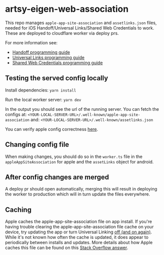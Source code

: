 # artsy-eigen-web-association

This repo manages `apple-app-site-association` and `assetlinks.json` files,
needed for iOS Handoff/Universal Links/Shared Web Credentials to work.
These are deployed to cloudflare worker via deploy prs.

For more information see:

- [Handoff programming guide](https://developer.apple.com/library/ios/documentation/UserExperience/Conceptual/Handoff/AdoptingHandoff/AdoptingHandoff.html#//apple_ref/doc/uid/TP40014338-CH2-SW10)
- [Universal Links programming guide](https://developer.apple.com/library/prerelease/ios/documentation/General/Conceptual/AppSearch/UniversalLinks.html)
- [Shared Web Credentials programming guide](https://developer.apple.com/library/ios/documentation/Security/Reference/SharedWebCredentialsRef/)

## Testing the served config locally


Install dependencies:
`yarn install`

Run the local worker server:
`yarn dev`

In the output you should see the url of the running server.
You can fetch the configs at:
`<YOUR-LOCAL-SERVER-URL>/.well-known/apple-app-site-association`
and:
`<YOUR-LOCAL-SERVER-URL>/.well-known/assetlinks.json`

You can verify apple config correctness [here](https://branch.io/resources/aasa-validator/).

## Changing config file

When making changes, you should do so in the `worker.ts` file in the `appleAppSiteAssociation` for apple and the `assetLinks` object for android.

## After config changes are merged

A deploy pr should open automatically, merging this will result in deploying the worker to production which will in turn update the files everywhere.

## Caching

Apple caches the apple-app-site-association file on app install. If you're having trouble clearing the apple-app-site-association file cache on your device, try updating the app or turn Universal Linking [off (and on again)](https://stackoverflow.com/questions/32729489/how-can-i-reset-ios-9-universal-linking-settings). While it's not known how often the cache is updated, it does appear to periodically between installs and updates. More details about how Apple caches this file can be found on this [Stack Overflow answer](https://stackoverflow.com/a/41305871).
